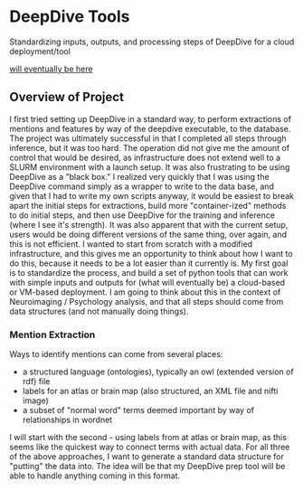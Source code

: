 # DeepDive Tools

Standardizing inputs, outputs, and processing steps of DeepDive for a cloud deployment/tool

[will eventually be here](https://pypi.python.org/pypi/deepdive)

## Overview of Project
I first tried setting up DeepDive in a standard way, to perform extractions of mentions and features by way of the deepdive executable, to the database. The project was ultimately successful in that I completed all steps through inference, but it was too hard. The operation did not give me the amount of control that would be desired, as infrastructure does not extend well to a SLURM environment with a launch setup. It was also frustrating to be using DeepDive as a "black box." I realized very quickly that I was using the DeepDive command simply as a wrapper to write to the data base, and given that I had to write my own scripts anyway, it would be easiest to break apart the initial steps for extractions, build more "container-ized" methods to do initial steps, and then use DeepDive for the training and inference (where I see it's strength). It was also apparent that with the current setup, users would be doing different versions of the same thing, over again, and this is not efficient. I wanted to start from scratch with a modified infrastructure, and this gives me an opportunity to think about how I want to do this, because it needs to be a lot easier than it currently is. My first goal is to standardize the process, and build a set of python tools that can work with simple inputs and outputs for (what will eventually be) a cloud-based or VM-based deployment. I am going to think about this in the context of Neuroimaging / Psychology analysis, and that all steps should come from data structures (and not manually doing things).

### Mention Extraction
Ways to identify mentions can come from several places:
- a structured language (ontologies), typically an owl (extended version of rdf) file
- labels for an atlas or brain map (also structured, an XML file and nifti image)
- a subset of "normal word" terms deemed important by way of relationships in wordnet

I will start with the second - using labels from at atlas or brain map, as this seems like the quickest way to connect terms with actual data. For all three of the above approaches, I want to generate a standard data structure for "putting" the data into. The idea will be that my DeepDive prep tool will be able to handle anything coming in this format. 

